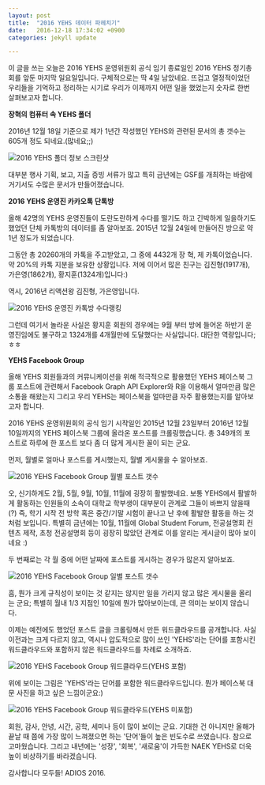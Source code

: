 ```yaml
---
layout: post
title:  "2016 YEHS 데이터 파헤치기"
date:   2016-12-18 17:34:02 +0900
categories: jekyll update

---
```


이 글을 쓰는 오늘은 2016 YEHS 운영위원회 공식 임기 종료일인 2016 YEHS 정기총회를 앞둔 마지막 일요일입니다. 
구체적으로는 딱 4일 남았네요.
뜨겁고 열정적이었던 우리들을 기억하고 정리하는 시기로 우리가 이제까지 어떤 일을 했었는지 숫자로 한번 살펴보고자 합니다.

**장혁의 컴퓨터 속 YEHS 폴더**

2016년 12월 18일 기준으로 제가 1년간 작성했던 YEHS와 관련된 문서의 총 갯수는 605개 정도 되네요.(많네요;;)

![2016 YEHS 폴더 정보 스크린샷]({{site.url}}/yehsdata/img/yehs_folder_screenshot.png)

대부분 행사 기획, 보고, 지출 증빙 서류가 많고 특히 금년에는 GSF를 개최하는 바람에 거기서도 수많은 문서가 만들어졌습니다.

**2016 YEHS 운영진 카카오톡 단톡방**

올해 42명의 YEHS 운영진들이 도란도란하게 수다를 떨기도 하고 긴박하게 일을하기도 했었던 단체 카톡방의 데이터를 좀 알아보죠.
2015년 12월 24일에 만들어진 방으로 약 1년 정도가 되었습니다.

그동안 총 20260개의 카톡을 주고받았고, 그 중에 4432개 장 혁, 제 카톡이었습니다. 약 20%의 카톡 지분을 보유한 상황입니다.
저에 이어서 많은 친구는 김진형(1917개), 가은영(1862개), 황지훈(1324개)입니다:)

역시, 2016년 리액션왕 김진형, 가은영입니다.

![2016 YEHS 운영진 카톡방 수다랭킹]({{site.url}}/yehsdata/img/yehs_kakaotalk_suda.png)

그런데 여기서 놀라운 사실은 황지훈 회원의 경우에는 9월 부터 방에 들어온 하반기 운영진임에도 불구하고 1324개를 4개월만에 도달했다는 사실입니다.
대단한 역량입니다; ㅎㅎ


**YEHS Facebook Group**

 올해 YEHS 회원들과의 커뮤니케이션을 위해 적극적으로 활용했던 YEHS 페이스북 그룹 포스트에 관련해서 Facebook Graph API Explorer와 R을 이용해서 얼마만큼 많은 소통을 해왔는지 그리고 우리 YEHS는 페이스북을 얼마만큼 자주 활용했는지를 알아보고자 합니다.

2016 YEHS 운영위원회의 공식 임기 시작일인 2015년 12월 23일부터 2016년 12월 10일까지의 YEHS 페이스북 그룹에 올라온 포스트를 크롤링했습니다.
총 349개의 포스트로 하루에 한 포스트 보다 좀 더 많게 게시한 꼴이 되는 군요.

먼저, 월별로 얼마나 포스트를 게시했는지, 월별 게시물을 수 알아보죠.

![2016 YEHS Facebook Group 월별 포스트 갯수]({{site.url}}/yehsdata/img/2016_yehs_facebook_group_monthly_post_count.png)

오, 신기하게도 2월, 5월, 9월, 10월, 11월에 굉장히 활발했네요. 
보통 YEHS에서 활발하게 활동하는 인원들의 소속이 대학교 학부생이 대부분이 관계로 그들이 바쁘지 않을때(?) 즉, 학기 시작 전 방학 혹은 중간/기말 시험이 끝나고 난 후에 활발한 활동을 하는 것처럼 보입니다. 특별히 금년에는 10월, 11월에 Global Student Forum, 전공설명회 컨텐츠 제작, 초청 전공설명회 등이 굉장히 많았던 관계로 이를 알리는 게시글이 많아 보이네요 :)

두 번째로는 각 월 중에 어떤 날짜에 포스트를 게시하는 경우가 많은지 알아보죠.

![2016 YEHS Facebook Group 일별 포스트 갯수]({{site.url}}/yehsdata/img/2016_yehs_facebook_group_daily_post_count.png)

흠, 뭔가 크게 규칙성이 보이는 것 같지는 않지만 일을 가리지 않고 많은 게시물을 올리는 군요;
특별히 월내 1/3 지점인 10일에 뭔가 많아보이는데, 큰 의미는 보이지 않습니다.

이제는 예전에도 했었던 포스트 글을 크롤링해서 만든 워드클라우드를 공개합니다.
사실 이전과는 크게 다르지 않고, 역시나 압도적으로 많이 쓰인 'YEHS'라는 단어를 포함시킨 워드클라우드와 포함하지 않은 워드클라우드를 차례로 소개하죠.

![2016 YEHS Facebook Group 워드클라우드(YEHS 포함)]({{site.url}}/yehsdata/img/2016_yehs_wordcloud.png)

위에 보이는 그림은 'YEHS'라는 단어를 포함한 워드클라우드입니다. 뭔가 페이스북 대문 사진을 하고 싶은 느낌이군요:)


![2016 YEHS Facebook Group 워드클라우드(YEHS 미포함)]({{site.url}}/yehsdata/img/2016_yehs_wordcloud_non_yehs.png)

회원, 감사, 안녕, 시간, 공학, 세미나 등이 많이 보이는 군요. 
기대한 건 아니지만 올해가 끝날 때 쯤에 가장 많이 느껴졌으면 하는 '단어'들이 높은 빈도수로 쓰였습니다.
참으로 고마웠습니다. 그리고 내년에는 '성장', '회복', '새로움'이 가득한 NAEK YEHS로 더욱 높이 비상하기를 바라겠습니다.


감사합니다 모두들! ADIOS 2016.